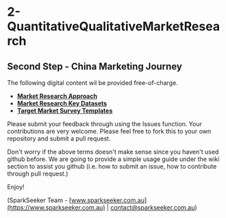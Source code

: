 # 2-QuantitativeQualitativeMarketResearch

## Second Step - China Marketing Journey

The following digital content wil be provided free-of-charge.

* **[Market Research Approach](https://github.com/SparkSeeker-AU/2-QuantitativeMarketResearch/blob/master/Market%20Research%20Approach)**
* **[Market Research Key Datasets](https://github.com/SparkSeeker-AU/2-QuantitativeQualitativeMarketResearch/blob/master/Market%20Research%20Key%20Datasets)**
* **[Target Market Survey Templates](https://github.com/SparkSeeker-AU/2-QuantitativeMarketResearch/tree/master/Target%20Market%20Survey%20Templates)**

Please submit your feedback through using the Issues function.
Your contributions are very welcome. Please feel free to fork this to your own repository and submit a pull request.

Don't worry if the above terms doesn't make sense since you haven't used github before. We are going to provide a simple usage guide under the wiki section to assist you github (i.e. how to submit an issue, how to contribute through pull request.)

Enjoy!

(SparkSeeker Team - [www.sparkseeker.com.au](https://www.sparkseeker.com.au) | [contact@sparkseeker.com.au](mailto:contact@sparkseeker.com.au))
